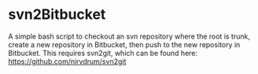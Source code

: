 svn2Bitbucket
=============
A simple bash script to checkout an svn repository where the root is trunk, create a new repository in Bitbucket, then push to the new repository in Bitbucket.  This requires svn2git, which can be found here: https://github.com/nirvdrum/svn2git
